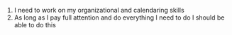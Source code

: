 1. I need to work on my organizational and calendaring skills
2. As long as I pay full attention and do everything I need to do I should be able to do this
